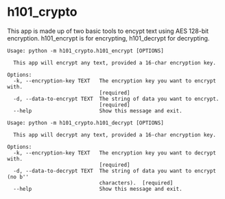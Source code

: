 # h101_crypto

This app is made up of two basic tools to encypt text using AES 128-bit encryption.
h101_encrypt is for encrypting, h101_decrypt for decrypting.

```commandline
Usage: python -m h101_crypto.h101_encrypt [OPTIONS]

  This app will encrypt any text, provided a 16-char encryption key.

Options:
  -k, --encryption-key TEXT   The encryption key you want to encrypt with.
                              [required]
  -d, --data-to-encrypt TEXT  The string of data you want to encrypt.
                              [required]
  --help                      Show this message and exit.
```

```commandline
Usage: python -m h101_crypto.h101_decrypt [OPTIONS]

  This app will decrypt any text, provided a 16-char encryption key.

Options:
  -k, --encryption-key TEXT   The encryption key you want to decrypt with.
                              [required]
  -d, --data-to-decrypt TEXT  The string of data you want to encrypt (no b''
                              characters).  [required]
  --help                      Show this message and exit.
```
